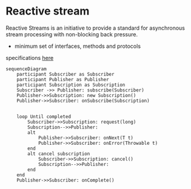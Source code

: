 # Reactive stream
Reactive Streams is an initiative to provide a standard for asynchronous stream processing with non-blocking back pressure.

- minimum set of interfaces, methods and protocols

specifications [here](https://github.com/reactive-streams/reactive-streams-jvm/blob/v1.0.4/README.md)

```mermaid
sequenceDiagram
    participant Subscriber as Subscriber
    participant Publisher as Publisher
    participant Subscription as Subscription
    Subscriber ->> Publisher: subscribe(Subscriber)
    Publisher->>Subscription: new Subscription()
    Publisher->>Subscriber: onSubscribe(Subscription)


    loop Until completed
        Subscriber->>Subscription: request(long)
        Subscription-->>Publisher: 
        alt 
            Publisher->>Subscriber: onNext(T t)
            Publisher->>Subscriber: onError(Throwable t)
        end
        alt cancel subscription
            Subscriber->>Subscription: cancel()
            Subscription-->>Publisher: 
        end        
    end
    Publisher->>Subscriber: onComplete()
```
